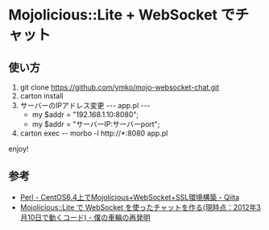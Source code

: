 Mojolicious::Lite + WebSocket でチャット
===================

## 使い方
1. git clone https://github.com/ymko/mojo-websocket-chat.git
2. carton install
3. サーバーのIPアドレス変更
	--- app.pl ---
	- my $addr = "192.168.1.10:8080";
	+ my $addr = "サーバーIP:サーバーport";
4. carton exec -- morbo -l http://*:8080 app.pl

enjoy!

## 参考
* [Perl - CentOS6.4上でMojolicious+WebSocket+SSL環境構築 - Qiita](http://qiita.com/nkns165/items/6605c0bc192f2f94eb45)
* [Mojolicious::Lite で WebSocket を使ったチャットを作る(現時点：2012年3月10日で動くコード) - 僕の車輪の再発明](http://kazuph.hateblo.jp/entry/20120310/1331396492)


